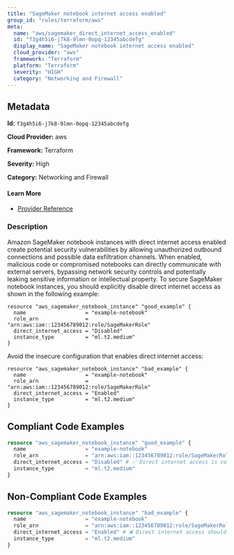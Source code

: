 ```yaml
---
title: "SageMaker notebook internet access enabled"
group_id: "rules/terraform/aws"
meta:
  name: "aws/sagemaker_direct_internet_access_enabled"
  id: "f3g4h5i6-j7k8-9lmn-0opq-12345abcdefg"
  display_name: "SageMaker notebook internet access enabled"
  cloud_provider: "aws"
  framework: "Terraform"
  platform: "Terraform"
  severity: "HIGH"
  category: "Networking and Firewall"
---
```

## Metadata

**Id:** `f3g4h5i6-j7k8-9lmn-0opq-12345abcdefg`

**Cloud Provider:** aws

**Framework:** Terraform

**Severity:** High

**Category:** Networking and Firewall

#### Learn More

 - [Provider Reference](https://registry.terraform.io/providers/hashicorp/aws/latest/docs/resources/sagemaker_notebook_instance#direct_internet_access)

### Description

 Amazon SageMaker notebook instances with direct internet access enabled create potential security vulnerabilities by allowing unauthorized outbound connections and possible data exfiltration channels. When enabled, malicious code or compromised notebooks can directly communicate with external servers, bypassing network security controls and potentially leaking sensitive information or intellectual property. To secure SageMaker notebook instances, you should explicitly disable direct internet access as shown in the following example:

```hcl
resource "aws_sagemaker_notebook_instance" "good_example" {
  name                   = "example-notebook"
  role_arn               = "arn:aws:iam::123456789012:role/SageMakerRole"
  direct_internet_access = "Disabled"
  instance_type          = "ml.t2.medium"
}
```

Avoid the insecure configuration that enables direct internet access:

```hcl
resource "aws_sagemaker_notebook_instance" "bad_example" {
  name                   = "example-notebook"
  role_arn               = "arn:aws:iam::123456789012:role/SageMakerRole"
  direct_internet_access = "Enabled" 
  instance_type          = "ml.t2.medium"
}
```


## Compliant Code Examples
```terraform
resource "aws_sagemaker_notebook_instance" "good_example" {
  name                   = "example-notebook"
  role_arn               = "arn:aws:iam::123456789012:role/SageMakerRole"
  direct_internet_access = "Disabled" # ✅ Direct internet access is correctly disabled
  instance_type          = "ml.t2.medium"
}

```
## Non-Compliant Code Examples
```terraform
resource "aws_sagemaker_notebook_instance" "bad_example" {
  name                   = "example-notebook"
  role_arn               = "arn:aws:iam::123456789012:role/SageMakerRole"
  direct_internet_access = "Enabled" # ❌ Direct internet access should be disabled
  instance_type          = "ml.t2.medium"
}

```